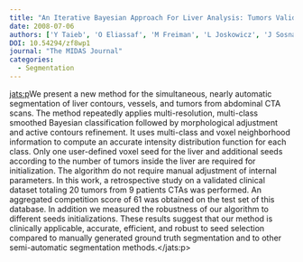```yaml
---
title: "An Iterative Bayesian Approach For Liver Analysis: Tumors Validation Study"
date: 2008-07-06
authors: ['Y Taieb', 'O Eliassaf', 'M Freiman', 'L Joskowicz', 'J Sosna']
DOI: 10.54294/zf8wp1
journal: "The MIDAS Journal"
categories: 
  - Segmentation
---
```

<jats:p>We present a new method for the simultaneous, nearly automatic segmentation of liver contours, vessels, and tumors from abdominal CTA scans. The method repeatedly applies multi-resolution, multi-class smoothed Bayesian classification followed by morphological adjustment and active contours refinement. It uses multi-class and voxel neighborhood information to compute an accurate intensity distribution function for each class. Only one user-defined voxel seed for the liver and additional seeds according to the number of tumors inside the liver are required for initialization. The algorithm do not require manual adjustment of internal parameters. In this work, a retrospective study on a validated clinical dataset totaling 20 tumors from 9 patients CTAs was performed. An aggregated competition score of 61 was obtained on the test set of this database. In addition we measured the robustness of our algorithm to different seeds initializations. These results suggest that our method is clinically applicable, accurate, efficient, and robust to seed selection compared to manually generated ground truth segmentation and to other semi-automatic segmentation methods.</jats:p>
            